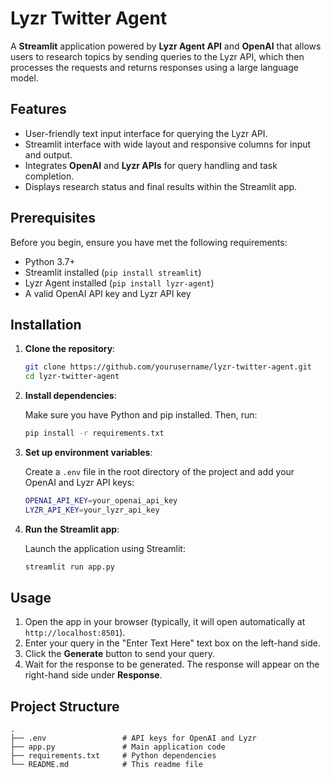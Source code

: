 # Lyzr Twitter Agent

A **Streamlit** application powered by **Lyzr Agent API** and **OpenAI** that allows users to research topics by sending queries to the Lyzr API, which then processes the requests and returns responses using a large language model.

## Features

- User-friendly text input interface for querying the Lyzr API.
- Streamlit interface with wide layout and responsive columns for input and output.
- Integrates **OpenAI** and **Lyzr APIs** for query handling and task completion.
- Displays research status and final results within the Streamlit app.

## Prerequisites

Before you begin, ensure you have met the following requirements:

- Python 3.7+
- Streamlit installed (`pip install streamlit`)
- Lyzr Agent installed (`pip install lyzr-agent`)
- A valid OpenAI API key and Lyzr API key

## Installation

1. **Clone the repository**:

    ```bash
    git clone https://github.com/yourusername/lyzr-twitter-agent.git
    cd lyzr-twitter-agent
    ```

2. **Install dependencies**:

    Make sure you have Python and pip installed. Then, run:

    ```bash
    pip install -r requirements.txt
    ```

3. **Set up environment variables**:

    Create a `.env` file in the root directory of the project and add your OpenAI and Lyzr API keys:

    ```bash
    OPENAI_API_KEY=your_openai_api_key
    LYZR_API_KEY=your_lyzr_api_key
    ```

4. **Run the Streamlit app**:

    Launch the application using Streamlit:

    ```bash
    streamlit run app.py
    ```

## Usage

1. Open the app in your browser (typically, it will open automatically at `http://localhost:8501`).
2. Enter your query in the "Enter Text Here" text box on the left-hand side.
3. Click the **Generate** button to send your query.
4. Wait for the response to be generated. The response will appear on the right-hand side under **Response**.

## Project Structure

```plaintext
.
├── .env                 # API keys for OpenAI and Lyzr
├── app.py               # Main application code
├── requirements.txt     # Python dependencies
└── README.md            # This readme file

